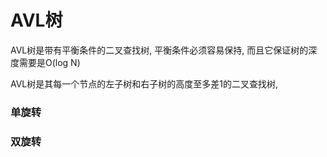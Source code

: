 # AVL树
AVL树是带有平衡条件的二叉查找树, 平衡条件必须容易保持, 
而且它保证树的深度需要是O(log N)

AVL树是其每一个节点的左子树和右子树的高度至多差1的二叉查找树, 

### 单旋转



### 双旋转
